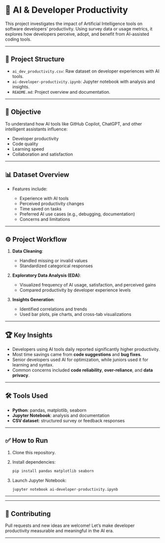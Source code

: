 # 🤖 AI & Developer Productivity

This project investigates the impact of Artificial Intelligence tools on software developers' productivity. Using survey data or usage metrics, it explores how developers perceive, adopt, and benefit from AI-assisted coding tools.

---

## 📁 Project Structure

* `ai_dev_productivity.csv`: Raw dataset on developer experiences with AI tools.
* `ai-developer-productivity.ipynb`: Jupyter notebook with analysis and insights.
* `README.md`: Project overview and documentation.

---

## 🧠 Objective

To understand how AI tools like GitHub Copilot, ChatGPT, and other intelligent assistants influence:

* Developer productivity
* Code quality
* Learning speed
* Collaboration and satisfaction

---

## 📊 Dataset Overview

* Features include:

  * Experience with AI tools
  * Perceived productivity changes
  * Time saved on tasks
  * Preferred AI use cases (e.g., debugging, documentation)
  * Concerns and limitations

---

## ⚙️ Project Workflow

1. **Data Cleaning**:

   * Handled missing or invalid values
   * Standardized categorical responses

2. **Exploratory Data Analysis (EDA)**:

   * Visualized frequency of AI usage, satisfaction, and perceived gains
   * Compared productivity by developer experience levels

3. **Insights Generation**:

   * Identified correlations and trends
   * Used bar plots, pie charts, and cross-tab visualizations

---

## 🏆 Key Insights

* Developers using AI tools daily reported significantly higher productivity.
* Most time savings came from **code suggestions** and **bug fixes**.
* Senior developers used AI for optimization, while juniors used it for learning and syntax.
* Common concerns included **code reliability**, **over-reliance**, and **data privacy**.

---

## 🛠 Tools Used

* **Python**: pandas, matplotlib, seaborn
* **Jupyter Notebook**: analysis and documentation
* **CSV dataset**: structured survey or feedback responses

---

## ✅ How to Run

1. Clone this repository.
2. Install dependencies:

   ```bash
   pip install pandas matplotlib seaborn
   ```
3. Launch Jupyter Notebook:

   ```bash
   jupyter notebook ai-developer-productivity.ipynb
   ```

---

---

## 🤝 Contributing

Pull requests and new ideas are welcome! Let’s make developer productivity measurable and meaningful in the AI era.

---
